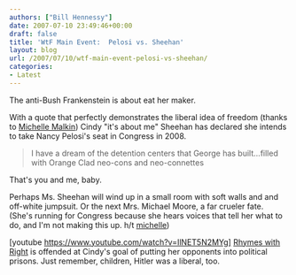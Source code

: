 ```yaml
---
authors: ["Bill Hennessy"]
date: 2007-07-10 23:49:46+00:00
draft: false
title: 'WtF Main Event:  Pelosi vs. Sheehan'
layout: blog
url: /2007/07/10/wtf-main-event-pelosi-vs-sheehan/
categories:
- Latest
---
```


The anti-Bush Frankenstein is about eat her maker. 

With a quote that perfectly demonstrates the liberal idea of freedom (thanks to [Michelle Malkin](https://michellemalkin.com/2007/07/10/its-official-cindys-on-her-way-to-washington/)) Cindy "it's about me" Sheehan has declared she intends to take Nancy Pelosi's seat in Congress in 2008.

> I have a dream of the detention centers that George has built…filled with Orange Clad neo-cons and neo-connettes

That's you and me, baby. 

Perhaps Ms. Sheehan will wind up in a small room with soft walls and and off-white jumpsuit.  Or the next Mrs. Michael Moore, a far crueler fate. (She's running for Congress because she hears voices that tell her what to do, and I'm not making this up.  h/t [michelle](https://hotair.com/archives/2007/07/09/video-the-voices-in-my-head-told-me-to-challenge-pelosi-says-st-cindy/))


[youtube https://www.youtube.com/watch?v=IlNET5N2MYg]
[
Rhymes with Right](https://rhymeswithright.mu.nu/archives/233134.php) is offended at Cindy's goal of putting her opponents into political prisons.  Just remember, children, Hitler was a liberal, too.

